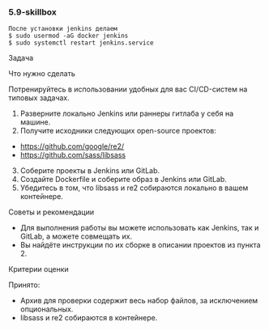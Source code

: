 ### 5.9-skillbox

```
После установки jenkins делаем
$ sudo usermod -aG docker jenkins
$ sudo systemctl restart jenkins.service
```

Задача

Что нужно сделать

Потренируйтесь в использовании удобных для вас CI/CD-систем на типовых задачах.

1. Разверните локально Jenkins или раннеры гитлаба у себя на машине.
2. Получите исходники следующих open-source проектов:
- https://github.com/google/re2/
- https://github.com/sass/libsass
3. Соберите проекты в Jenkins или GitLab.
4. Создайте Dockerfile и соберите образ в Jenkins или GitLab.
5. Убедитесь в том, что libsass и re2 собираются локально в вашем контейнере.

Советы и рекомендации
- Для выполнения работы вы можете использовать как Jenkins, так и GitLab, а можете совмещать их.
- Вы найдёте инструкции по их сборке в описании проектов из пункта 2.

Критерии оценки

Принято:
- Архив для проверки содержит весь набор файлов, за исключением опциональных.
- libsass и re2 собираются в контейнере.
